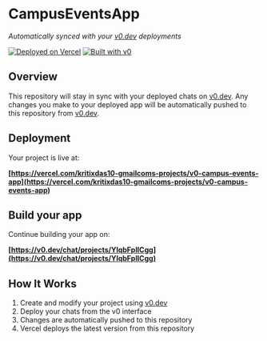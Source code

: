 # CampusEventsApp

*Automatically synced with your [v0.dev](https://v0.dev) deployments*

[![Deployed on Vercel](https://img.shields.io/badge/Deployed%20on-Vercel-black?style=for-the-badge&logo=vercel)](https://vercel.com/kritixdas10-gmailcoms-projects/v0-campus-events-app)
[![Built with v0](https://img.shields.io/badge/Built%20with-v0.dev-black?style=for-the-badge)](https://v0.dev/chat/projects/YlqbFpIlCgg)

## Overview

This repository will stay in sync with your deployed chats on [v0.dev](https://v0.dev).
Any changes you make to your deployed app will be automatically pushed to this repository from [v0.dev](https://v0.dev).

## Deployment

Your project is live at:

**[https://vercel.com/kritixdas10-gmailcoms-projects/v0-campus-events-app](https://vercel.com/kritixdas10-gmailcoms-projects/v0-campus-events-app)**

## Build your app

Continue building your app on:

**[https://v0.dev/chat/projects/YlqbFpIlCgg](https://v0.dev/chat/projects/YlqbFpIlCgg)**

## How It Works

1. Create and modify your project using [v0.dev](https://v0.dev)
2. Deploy your chats from the v0 interface
3. Changes are automatically pushed to this repository
4. Vercel deploys the latest version from this repository